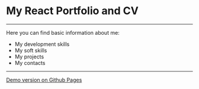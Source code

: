 # My React Portfolio and CV

***

Here you can find basic information about me:

* My development skills
* My soft skills
* My projects
* My contacts

***

[Demo version on Github Pages](https://nedug.github.io/cv-alexander-r/)